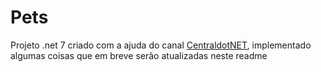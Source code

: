 # Pets

Projeto .net 7 criado com a ajuda do canal [CentraldotNET](https://www.youtube.com/@CentraldotNET), implementado algumas coisas que em breve serão atualizadas neste readme
